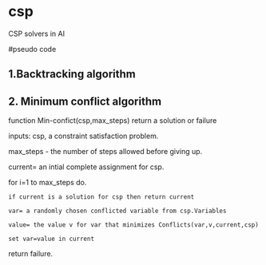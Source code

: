 
# csp
CSP solvers in AI

#pseudo code
## 1.Backtracking algorithm
## 2. Minimum conflict algorithm
 function Min-confict(csp,max_steps) return a solution or failure
 
 inputs: csp, a constraint satisfaction problem.
 
 max_steps - the number of steps allowed before giving up.
 
 current= an intial complete assignment for csp.
 
 for i=1 to max_steps do.
 
  	if current is a solution for csp then return current
	
	var= a randomly chosen conflicted variable from csp.Variables
	
	value= the value v for var that minimizes Conflicts(var,v,current,csp)
	
	set var=value in current
	
return failure.	
